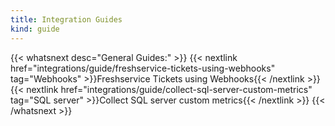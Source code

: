 ```yaml
---
title: Integration Guides
kind: guide
---
```


{{< whatsnext desc="General Guides:" >}}
    {{< nextlink href="integrations/guide/freshservice-tickets-using-webhooks" tag="Webhooks" >}}Freshservice Tickets using Webhooks{{< /nextlink >}}
    {{< nextlink href="integrations/guide/collect-sql-server-custom-metrics" tag="SQL server" >}}Collect SQL server custom metrics{{< /nextlink >}}
{{< /whatsnext >}}
